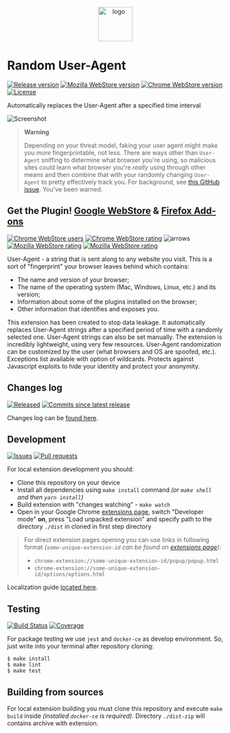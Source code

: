 <p align="center">
  <img alt="logo" src="https://cdn.rawgit.com/tarampampam/random-user-agent/544a27ed/extension/img/128x128.png" width="80" height="80" />
</p>

# Random User-Agent

[![Release version][badge_release_version]][link_changelog]
[![Mozilla WebStore version][badge_mozilla_version]][link_firefox_store]
[![Chrome WebStore version][badge_websore_version]][link_google_store]
[![License][badge_license]][link_license]

Automatically replaces the User-Agent after a specified time interval

![Screenshot](https://hsto.org/webt/cl/cz/iv/clczivrmvn47ryadjvtyb13qqom.jpeg)

> **Warning**
>
> Depending on your threat model, faking your user agent might make you _more_ fingerprintable, not less. There are ways other than `User-Agent` sniffing to determine what browser you're using, so malicious sites could learn what browser you're _really_ using through other means and then combine that with your randomly changing `User-Agent` to pretty effectively track you. For background, see [this GitHub issue](https://github.com/tarampampam/random-user-agent/issues/47). You've been warned.

## Get the Plugin! [Google WebStore][link_google_store] & [Firefox Add-ons][link_firefox_store]

[![Chrome WebStore users][badge_websore_users]][link_google_store]
[![Chrome WebStore rating][badge_websore_rating]][link_google_store]
![arrows][badge_browsers_arrows]
[![Mozilla WebStore rating][badge_mozilla_users]][link_firefox_store]
[![Mozilla WebStore rating][badge_mozilla_rating]][link_firefox_store]

User-Agent - a string that is sent along to any website you visit. This is a sort of "fingerprint" your browser leaves behind which contains:

- The name and version of your browser;
- The name of the operating system (Mac, Windows, Linux, etc.) and its version;
- Information about some of the plugins installed on the browser;
- Other information that identifies and exposes you.

This extension has been created to stop data leakage. It automatically replaces User-Agent strings after a specified period of time with a randomly selected one. User-Agent strings can also be set manually. The extension is incredibly lightweight, using very few resources. User-Agent randomization can be customized by the user (what browsers and OS are spoofed, etc.). Exceptions list available with option of wildcards. Protects against Javascript exploits to hide your identity and protect your anonymity.

## Changes log

[![Released][badge_release_date]][link_changelog]
[![Commits since latest release][badge_commits_since_release]][link_commits]

Changes log can be [found here][link_changelog].

## Development

[![Issues][badge_issues]][link_issues]
[![Pull requests][badge_prs]][link_prs]

For local extension development you should:

- Clone this repository on your device
- Install all dependencies using `make install` command _(or `make shell` and then `yarn install`)_
- Build extension with "changes watching" - `make watch`
- Open in your Google Chrome [extensions page](chrome://extensions/), switch "Developer mode" **on**, press "Load unpacked extension" and specify path to the directory `./dist` in cloned in first step directory

> For direct extension pages opening you can use links in following format _(`some-unique-extension-id` can be found on [extensions page](chrome://extensions/))_:
> - `chrome-extension://some-unique-extension-id/popup/popup.html`
> - `chrome-extension://some-unique-extension-id/options/options.html`

Localization guide [located here](./src/_locales/readme.md).

## Testing

[![Build Status][badge_build]][link_build]
[![Coverage][badge_coverage]][link_coverage]

For package testing we use `jest` and `docker-ce` as develop environment. So, just write into your terminal after repository cloning:

```shell script
$ make install
$ make lint
$ make test
```

## Building from sources

For local extension building you must clone this repository and execute `make build` inside _(installed `docker-ce` is required)_. Directory `./dist-zip` will contains archive with extension.

[badge_release_version]:https://img.shields.io/github/release/tarampampam/random-user-agent.svg?style=for-the-badge&maxAge=120&logo=github&logoColor=white
[badge_websore_version]:https://img.shields.io/chrome-web-store/v/einpaelgookohagofgnnkcfjbkkgepnp.svg?style=for-the-badge&maxAge=120&logo=google-chrome&logoColor=white
[badge_mozilla_version]:https://img.shields.io/amo/v/random_user_agent.svg?style=for-the-badge&maxAge=120&logo=mozilla&logoColor=white
[badge_websore_users]:https://img.shields.io/chrome-web-store/users/nimelepbpejjlbmoobocpfnjhihnpked.svg?style=flat-square&maxAge=120
[badge_websore_rating]:https://img.shields.io/chrome-web-store/rating/nimelepbpejjlbmoobocpfnjhihnpked.svg?style=flat-square&maxAge=120
[badge_browsers_arrows]:https://img.shields.io/badge/%E2%86%90%20chrome-firefox%20%E2%86%92-yellowgreen.svg?style=flat-square&maxAge=120
[badge_mozilla_users]:https://img.shields.io/amo/users/random_user_agent.svg?style=flat-square&maxAge=120
[badge_mozilla_rating]:https://img.shields.io/amo/rating/random_user_agent.svg?style=flat-square&maxAge=120
[badge_commits_since_release]:https://img.shields.io/github/commits-since/tarampampam/random-user-agent/latest.svg?maxAge=120
[badge_release_date]:https://img.shields.io/github/release-date/tarampampam/random-user-agent.svg?maxAge=120
[badge_issues]:https://img.shields.io/github/issues/tarampampam/random-user-agent.svg?maxAge=120
[badge_prs]:https://img.shields.io/github/issues-pr/tarampampam/random-user-agent.svg?maxAge=120
[badge_license]:https://img.shields.io/github/license/tarampampam/random-user-agent.svg?style=for-the-badge&maxAge=120
[badge_build]:https://img.shields.io/github/workflow/status/tarampampam/random-user-agent/build/master?maxAge=30&logo=github
[badge_coverage]:https://img.shields.io/codecov/c/github/tarampampam/random-user-agent/master.svg?maxAge=60

[link_issues]:https://github.com/tarampampam/random-user-agent/issues
[link_prs]:https://github.com/tarampampam/random-user-agent/pulls
[link_commits]:https://github.com/tarampampam/random-user-agent/commits
[link_license]:./LICENSE
[link_changelog]:./CHANGELOG.md
[link_google_store]:https://chrome.google.com/webstore/detail/random-hide-user-agent/einpaelgookohagofgnnkcfjbkkgepnp
[link_firefox_store]:https://addons.mozilla.org/firefox/addon/random_user_agent/
[link_build]:https://github.com/tarampampam/random-user-agent/actions
[link_coverage]:https://codecov.io/gh/avto-dev/identity-laravel/
